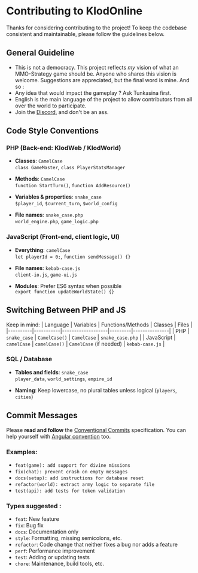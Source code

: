 
# Contributing to KlodOnline

Thanks for considering contributing to the project! To keep the codebase consistent and maintainable, please follow the guidelines below.

## General Guideline

- This is not a democracy. This project reflects *my* vision of what an MMO-Strategy game should be. Anyone who shares this vision is welcome. Suggestions are appreciated, but the final word is mine. And so :
- Any idea that would impact the gameplay ? Ask Tunkasina first.
- English is the main language of the project to allow contributors from all over the world to participate.
- Join the [Discord](https://discord.gg/UcyS3enr), and don't be an ass.

## Code Style Conventions

### PHP (Back-end: KlodWeb / KlodWorld)

- **Classes**: `CamelCase`  
  `class GameMaster`, `class PlayerStatsManager`

- **Methods**: `CamelCase`  
  `function StartTurn()`, `function AddResource()`

- **Variables & properties**: `snake_case`  
  `$player_id`, `$current_turn`, `$world_config`

- **File names**: `snake_case.php`  
  `world_engine.php`, `game_logic.php`

### JavaScript (Front-end, client logic, UI)

- **Everything**: `camelCase`  
  `let playerId = 0;`, `function sendMessage() {}`

- **File names**: `kebab-case.js`  
  `client-io.js`, `game-ui.js`

- **Modules**: Prefer ES6 syntax when possible  
  `export function updateWorldState() {}`

## Switching Between PHP and JS

Keep in mind:
| Language | Variables | Functions/Methods | Classes | Files         |
|----------|-----------|-------------------|---------|---------------|
| PHP      | `snake_case` | `CamelCase()`     | `CamelCase` | `snake_case.php` |
| JavaScript | `camelCase` | `camelCase()`     | `CamelCase` (if needed) | `kebab-case.js` |

### SQL / Database

- **Tables and fields**: `snake_case`  
  `player_data`, `world_settings`, `empire_id`

- **Naming**: Keep lowercase, no plural tables unless logical (`players`, `cities`)

## Commit Messages

Please **read and follow** the [Conventional Commits](https://www.conventionalcommits.org/en/v1.0.0/) specification.
You can help yourself with [Angular convention](https://github.com/angular/angular/blob/22b96b9/CONTRIBUTING.md#-commit-message-guidelines) too.

### Examples:

- `feat(game): add support for divine missions`
- `fix(chat): prevent crash on empty messages`
- `docs(setup): add instructions for database reset`
- `refactor(world): extract army logic to separate file`
- `test(api): add tests for token validation`

### Types suggested :
- `feat`: New feature
- `fix`: Bug fix
- `docs`: Documentation only
- `style`: Formatting, missing semicolons, etc.
- `refactor`: Code change that neither fixes a bug nor adds a feature
- `perf`: Performance improvement
- `test`: Adding or updating tests
- `chore`: Maintenance, build tools, etc.
